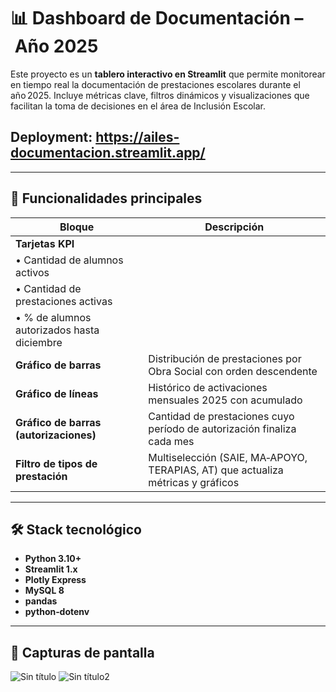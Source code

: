 # 📊 Dashboard de Documentación – Año 2025

Este proyecto es un **tablero interactivo en Streamlit** que permite monitorear en tiempo real la documentación de prestaciones escolares durante el año 2025. Incluye métricas clave, filtros dinámicos y visualizaciones que facilitan la toma de decisiones en el área de Inclusión Escolar.

## Deployment: https://ailes-documentacion.streamlit.app/

---

## 🚀 Funcionalidades principales

| Bloque                                     | Descripción                                                                     |
| ------------------------------------------ | ------------------------------------------------------------------------------- |
| **Tarjetas KPI**                           |
| • Cantidad de alumnos activos              |
| • Cantidad de prestaciones activas         |                                                                                 |
| • % de alumnos autorizados hasta diciembre |                                                                                 |
| **Gráfico de barras**                      | Distribución de prestaciones por Obra Social con orden descendente              |
| **Gráfico de líneas**                      | Histórico de activaciones mensuales 2025 con acumulado                          |
| **Gráfico de barras (autorizaciones)**     | Cantidad de prestaciones cuyo período de autorización finaliza cada mes         |
| **Filtro de tipos de prestación**          | Multiselección (SAIE, MA‑APOYO, TERAPIAS, AT) que actualiza métricas y gráficos |

---

## 🛠️ Stack tecnológico

- **Python 3.10+**
- **Streamlit 1.x**
- **Plotly Express**
- **MySQL 8**
- **pandas**
- **python‑dotenv**

---

## 📸 Capturas de pantalla

![Sin título](https://github.com/user-attachments/assets/59ef8135-20ae-4212-9edc-9a85390d0b6f)
![Sin título2](https://github.com/user-attachments/assets/21cf42f1-93c0-4fae-b701-13d04568dd34)
